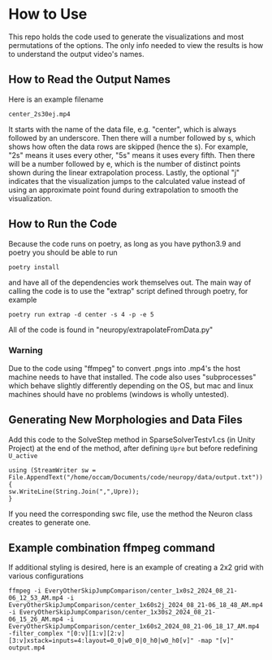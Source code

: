 # How to Use
This repo holds the code used to generate the visualizations and most permutations of the options.
The only info needed to view the results is how to understand the output video's names.

## How to Read the Output Names
Here is an example filename
```
center_2s30ej.mp4
```
It starts with the name of the data file, e.g. "center", which is always followed by an underscore.
Then there will a number followed by s, which shows how often the data rows are skipped (hence the s).
For example, "2s" means it uses every other, "5s" means it uses every fifth.
Then there will be a number followed by e, which is the number of distinct points shown during the linear extrapolation process.
Lastly, the optional "j" indicates that the visualization jumps to the calculated value instead of using an approximate point found during extrapolation to smooth the visualization.

## How to Run the Code
Because the code runs on poetry, as long as you have python3.9 and poetry you should be able to run 
```
poetry install
```
and have all of the dependencies work themselves out. The main way of calling the code is to use the "extrap" script defined through poetry, for example
```
poetry run extrap -d center -s 4 -p -e 5
```
All of the code is found in "neuropy/extrapolateFromData.py"

### Warning
Due to the code using "ffmpeg" to convert .pngs into .mp4's the host machine needs to have that installed.
The code also uses "subprocesses" which behave slightly differently depending on the OS, but mac and linux machines should have no problems (windows is wholly untested).


## Generating New Morphologies and Data Files
Add this code to the SolveStep method in SparseSolverTestv1.cs (in Unity Project) at the end of the method, after defining `Upre` but before redefining `U_active`
```
using (StreamWriter sw = File.AppendText("/home/occam/Documents/code/neuropy/data/output.txt"))
{
sw.WriteLine(String.Join(",",Upre));
}
```
If you need the corresponding swc file, use the method the Neuron class creates to generate one.

## Example combination ffmpeg command
If additional styling is desired, here is an example of creating a 2x2 grid with various configurations
```
ffmpeg -i EveryOtherSkipJumpComparison/center_1x0s2_2024_08_21-06_12_53_AM.mp4 -i EveryOtherSkipJumpComparison/center_1x60s2j_2024_08_21-06_18_48_AM.mp4 -i EveryOtherSkipJumpComparison/center_1x30s2_2024_08_21-06_15_26_AM.mp4 -i EveryOtherSkipJumpComparison/center_1x60s2_2024_08_21-06_18_17_AM.mp4 -filter_complex "[0:v][1:v][2:v][3:v]xstack=inputs=4:layout=0_0|w0_0|0_h0|w0_h0[v]" -map "[v]" output.mp4
```

